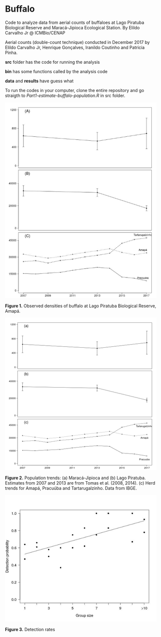 # Buffalo

Code to analyze data from aerial counts of buffaloes at Lago Piratuba Biological Reserve and Maracá-Jipioca Ecological Station.
By Elildo Carvalho Jr @ ICMBio/CENAP

Aerial counts (double-count technique) conducted in December 2017 by Elildo Carvalho Jr, Henrique Gonçalves, Iranildo Coutinho and Patricia Pinha.

**src** folder has the code for running the analysis

**bin** has some functions called by the analysis code

**data** and **results** have guess what 


To run the codes in your computer, clone the entire repository and go straigth to *Part1-estimate-buffalo-population.R* in src folder.


<img src="results/Fig2.jpg" title="observed densities" width="500">

**Figure 1.** Observed densities of buffalo at Lago Piratuba Biological Reserve, Amapá.



<img src="results/Fig3.jpeg" title="pop trends" width="500">

**Figure 2.** Population trends: (a) Maracá-Jipioca and (b) Lago Piratuba. Estimates from 2007 and 2013 are from Tomas et al. (2008, 2014). (c) Herd trends for Amapá, Pracuúba and Tartarugalzinho. Data from IBGE.



<img src="results/detection.jpg" title="detection rates" width="500">

**Figure 3.** Detection rates
